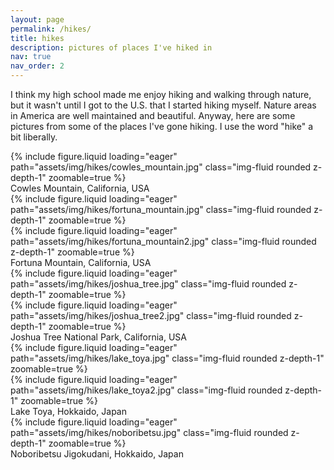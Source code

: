 ```yaml
---
layout: page
permalink: /hikes/
title: hikes
description: pictures of places I've hiked in
nav: true
nav_order: 2
---
```


I think my high school made me enjoy hiking and walking through nature, but it wasn't until I got to the U.S. that I started hiking myself. Nature areas in America are well maintained and beautiful. Anyway, here are some pictures from some of the places I've gone hiking. I use the word "hike" a bit liberally.

<div class="row mt-3">
    <div class="col-sm mt-3 mt-md-0">
        {% include figure.liquid loading="eager" path="assets/img/hikes/cowles_mountain.jpg" class="img-fluid rounded z-depth-1" zoomable=true %}
    </div>
</div>
<div class="caption">
    Cowles Mountain, California, USA
</div>

<div class="row mt-3">
    <div class="col-sm mt-3 mt-md-0">
        {% include figure.liquid loading="eager" path="assets/img/hikes/fortuna_mountain.jpg" class="img-fluid rounded z-depth-1" zoomable=true %}
    </div>
    <div class="col-sm mt-3 mt-md-0">
        {% include figure.liquid loading="eager" path="assets/img/hikes/fortuna_mountain2.jpg" class="img-fluid rounded z-depth-1" zoomable=true %}
    </div>
</div>
<div class="caption">
    Fortuna Mountain, California, USA
</div>

<div class="row mt-3">
    <div class="col-sm mt-3 mt-md-0">
        {% include figure.liquid loading="eager" path="assets/img/hikes/joshua_tree.jpg" class="img-fluid rounded z-depth-1" zoomable=true %}
    </div>
    <div class="col-sm mt-3 mt-md-0">
        {% include figure.liquid loading="eager" path="assets/img/hikes/joshua_tree2.jpg" class="img-fluid rounded z-depth-1" zoomable=true %}
    </div>
</div>
<div class="caption">
    Joshua Tree National Park, California, USA
</div>

<div class="row mt-3">
    <div class="col-sm mt-3 mt-md-0">
        {% include figure.liquid loading="eager" path="assets/img/hikes/lake_toya.jpg" class="img-fluid rounded z-depth-1" zoomable=true %}
    </div>
    <div class="col-sm mt-3 mt-md-0">
        {% include figure.liquid loading="eager" path="assets/img/hikes/lake_toya2.jpg" class="img-fluid rounded z-depth-1" zoomable=true %}
    </div>
</div>
<div class="caption">
    Lake Toya, Hokkaido, Japan
</div>

<div class="row mt-3">
    <div class="col-sm mt-3 mt-md-0">
        {% include figure.liquid loading="eager" path="assets/img/hikes/noboribetsu.jpg" class="img-fluid rounded z-depth-1" zoomable=true %}
    </div>
</div>
<div class="caption">
    Noboribetsu Jigokudani, Hokkaido, Japan
</div>